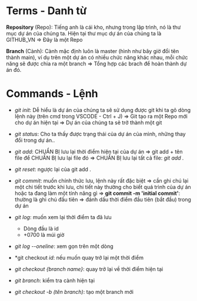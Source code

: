 # Terms - Danh từ

**Repository** (Repo): Tiếng anh là cái kho, nhưng trong lập trình, nó là thư mục dự án của chúng ta. Hiện tại thư mục dự án của chúng ta là GITHUB_VN
=> Đây là một Repo

**Branch** (Cành): Cành mặc định luôn là master (hình như bây giờ đổi tên thành main), ví dụ trên một dự án có nhiều chức năng khác nhau, mỗi chức năng sẽ được chia ra một branch => Tổng hợp các brach để hoàn thành dự án đó.

# Commands - Lệnh

- *git init*: Dễ hiểu là dự án của chúng ta sẽ sử dụng được git khi ta gõ dòng lệnh này (trên cmd trong VSCODE - Ctrl + J)
=> Git tạo ra một Repo mới cho dự án hiện tại
=> Dự án của chúng ta sẽ trở thành một git


- *git status*: Cho ta thấy được trạng thái của dự án của mình, những thay đổi trong dự án..


- *git add*: CHUẨN BỊ lưu lại thời điểm hiện tại của dự án
=> git add + tên file để CHUẨN BỊ lưu lại file đó
=> CHUẨN BỊ lưu lại tất cả file: *git add .*


- *git reset*: ngược lại của git add .


- *git commit*: muốn chính thức lưu, lệnh này rất đặc biệt => cần ghi chú lại một chi tiết trước khi lưu, chi tiết này thường cho biết quá trình của dự án hoặc ta đang làm một tính năng gì
=> **git commit -m 'initial commit'**: thường là ghi chú đầu tiên => đánh dấu thời điểm đầu tiên (bắt đầu) trong dự án


- *git log*: muốn xem lại thời điểm ta đã lưu
    - Dòng đầu là id
    - +0700 là múi giờ


- *git log --oneline*: xem gọn trên một dòng


- *git checkout *id*: nếu muốn quay trở lại một thời điểm

- *git checkout {branch name}*: quay trở lại về thời điểm hiện tại

- *git branch*: kiểm tra cành hiện tại

- *git checkout -b (tên branch)*: tạo một branch mới 